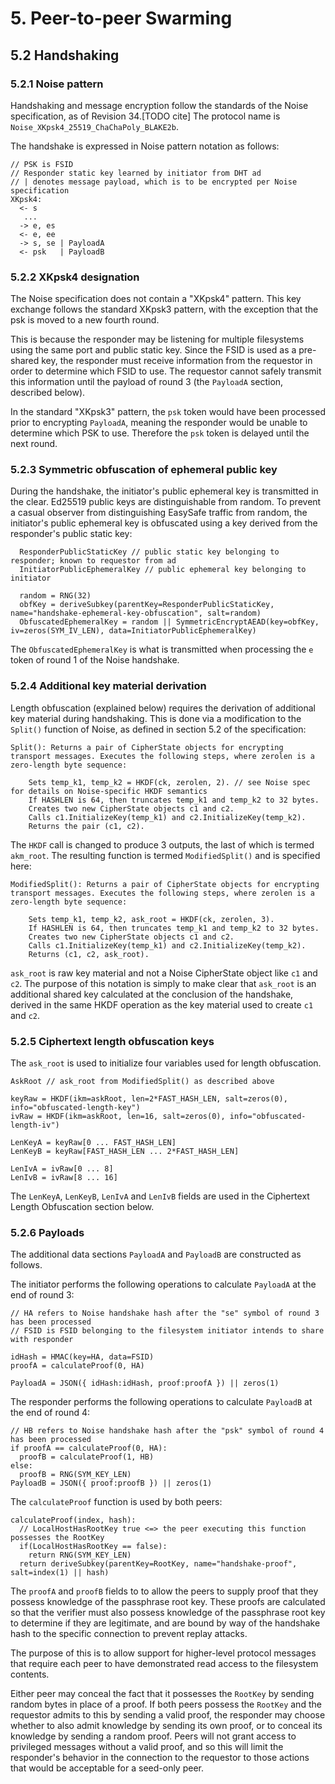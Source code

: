 # 5. Peer-to-peer Swarming
## 5.2 Handshaking

### 5.2.1 Noise pattern
Handshaking and message encryption follow the standards of the Noise specification, as of Revision 34.[TODO cite] The protocol name is `Noise_XKpsk4_25519_ChaChaPoly_BLAKE2b`.

The handshake is expressed in Noise pattern notation as follows:
```
// PSK is FSID
// Responder static key learned by initiator from DHT ad
// | denotes message payload, which is to be encrypted per Noise specification
XKpsk4:
  <- s
   ...
  -> e, es
  <- e, ee
  -> s, se | PayloadA
  <- psk   | PayloadB
```

### 5.2.2 XKpsk4 designation
The Noise specification does not contain a "XKpsk4" pattern. This key exchange follows the standard XKpsk3 pattern, with the exception that the psk is moved to a new fourth round.

This is because the responder may be listening for multiple filesystems using the same port and public static key. Since the FSID is used as a pre-shared key, the responder must receive information from the requestor in order to determine which FSID to use. The requestor cannot safely transmit this information until the payload of round 3 (the `PayloadA` section, described below).

In the standard "XKpsk3" pattern, the `psk` token would have been processed prior to encrypting `PayloadA`, meaning the responder would be unable to determine which PSK to use. Therefore the `psk` token is delayed until the next round.

### 5.2.3 Symmetric obfuscation of ephemeral public key
During the handshake, the initiator's public ephemeral key is transmitted in the clear. Ed25519 public keys are distinguishable from random. To prevent a casual observer from distinguishing EasySafe traffic from random, the initiator's public ephemeral key is obfuscated using a key derived from the responder's public static key:

```
  ResponderPublicStaticKey // public static key belonging to responder; known to requestor from ad
  InitiatorPublicEphemeralKey // public ephemeral key belonging to initiator
  
  random = RNG(32)
  obfKey = deriveSubkey(parentKey=ResponderPublicStaticKey, name="handshake-ephemeral-key-obfuscation", salt=random)
  ObfuscatedEphemeralKey = random || SymmetricEncryptAEAD(key=obfKey, iv=zeros(SYM_IV_LEN), data=InitiatorPublicEphemeralKey)
```

The `ObfuscatedEphemeralKey` is what is transmitted when processing the `e` token of round 1 of the Noise handshake.

### 5.2.4 Additional key material derivation
Length obfuscation (explained below) requires the derivation of additional key material during handshaking. This is done via a modification to the `Split()` function of Noise, as defined in section 5.2 of the specification:

```
Split(): Returns a pair of CipherState objects for encrypting transport messages. Executes the following steps, where zerolen is a zero-length byte sequence:

    Sets temp_k1, temp_k2 = HKDF(ck, zerolen, 2). // see Noise spec for details on Noise-specific HKDF semantics
    If HASHLEN is 64, then truncates temp_k1 and temp_k2 to 32 bytes.
    Creates two new CipherState objects c1 and c2.
    Calls c1.InitializeKey(temp_k1) and c2.InitializeKey(temp_k2).
    Returns the pair (c1, c2).
```

The `HKDF` call is changed to produce 3 outputs, the last of which is termed `akm_root`. The resulting function is termed `ModifiedSplit()` and is specified here:

```
ModifiedSplit(): Returns a pair of CipherState objects for encrypting transport messages. Executes the following steps, where zerolen is a zero-length byte sequence:

    Sets temp_k1, temp_k2, ask_root = HKDF(ck, zerolen, 3).
    If HASHLEN is 64, then truncates temp_k1 and temp_k2 to 32 bytes.
    Creates two new CipherState objects c1 and c2.
    Calls c1.InitializeKey(temp_k1) and c2.InitializeKey(temp_k2).
    Returns (c1, c2, ask_root).
```

`ask_root` is raw key material and not a Noise CipherState object like `c1` and `c2`. The purpose of this notation is simply to make clear that `ask_root` is an additional shared key calculated at the conclusion of the handshake, derived in the same HKDF operation as the key material used to create `c1` and `c2`.

### 5.2.5 Ciphertext length obfuscation keys
The `ask_root` is used to initialize four variables used for length obfuscation.

```
AskRoot // ask_root from ModifiedSplit() as described above

keyRaw = HKDF(ikm=askRoot, len=2*FAST_HASH_LEN, salt=zeros(0), info="obfuscated-length-key")
ivRaw = HKDF(ikm=askRoot, len=16, salt=zeros(0), info="obfuscated-length-iv")

LenKeyA = keyRaw[0 ... FAST_HASH_LEN]
LenKeyB = keyRaw[FAST_HASH_LEN ... 2*FAST_HASH_LEN]

LenIvA = ivRaw[0 ... 8]
LenIvB = ivRaw[8 ... 16]
```

The `LenKeyA`, `LenKeyB`, `LenIvA` and `LenIvB` fields are used in the Ciphertext Length Obfuscation section below.

### 5.2.6 Payloads
The additional data sections `PayloadA` and `PayloadB` are constructed as follows.

The initiator performs the following operations to calculate `PayloadA` at the end of round 3:
```
// HA refers to Noise handshake hash after the "se" symbol of round 3 has been processed
// FSID is FSID belonging to the filesystem initiator intends to share with responder

idHash = HMAC(key=HA, data=FSID)
proofA = calculateProof(0, HA)

PayloadA = JSON({ idHash:idHash, proof:proofA }) || zeros(1)
```

The responder performs the following operations to calculate `PayloadB` at the end of round 4:
```
// HB refers to Noise handshake hash after the "psk" symbol of round 4 has been processed
if proofA == calculateProof(0, HA):
  proofB = calculateProof(1, HB)
else:
  proofB = RNG(SYM_KEY_LEN)
PayloadB = JSON({ proof:proofB }) || zeros(1)
```

The `calculateProof` function is used by both peers:

```
calculateProof(index, hash):
  // LocalHostHasRootKey true <=> the peer executing this function possesses the RootKey
  if(LocalHostHasRootKey == false):
    return RNG(SYM_KEY_LEN)
  return deriveSubkey(parentKey=RootKey, name="handshake-proof", salt=index(1) || hash)
```

The `proofA` and `proofB` fields to to allow the peers to supply proof that they possess knowledge of the passphrase root key. These proofs are calculated so that the verifier must also possess knowledge of the passphrase root key to determine if they are legitimate, and are bound by way of the handshake hash to the specific connection to prevent replay attacks.

The purpose of this is to allow support for higher-level protocol messages that require each peer to have demonstrated read access to the filesystem contents.

Either peer may conceal the fact that it possesses the `RootKey` by sending random bytes in place of a proof. If both peers possess the `RootKey` and the requestor admits to this by sending a valid proof, the responder may choose whether to also admit knowledge by sending its own proof, or to conceal its knowledge by sending a random proof. Peers will not grant access to privileged messages without a valid proof, and so this will limit the responder's behavior in the connection to the requestor to those actions that would be acceptable for a seed-only peer.